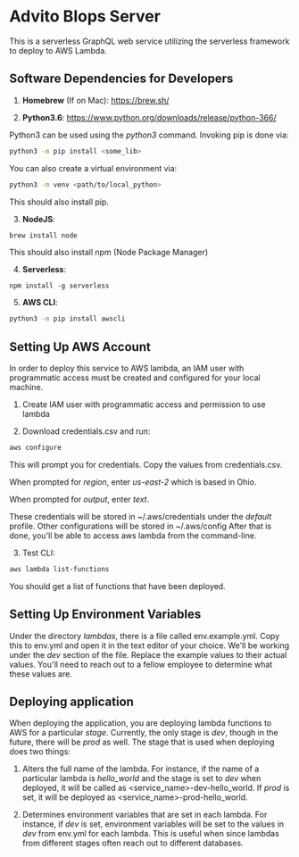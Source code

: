 # Advito Blops Server

This is a serverless GraphQL web service utilizing the serverless framework to deploy
to AWS Lambda.

## Software Dependencies for Developers
1. **Homebrew** (If on Mac): https://brew.sh/

2. **Python3.6**: https://www.python.org/downloads/release/python-366/

Python3 can be used using the *python3* command.
Invoking pip is done via:
```bash
python3 -m pip install <some_lib>
```
You can also create a virtual environment via:
```bash
python3 -m venv <path/to/local_python>
```
This should also install pip.

3. **NodeJS**:
```bash
brew install node
```
This should also install npm (Node Package Manager)

4. **Serverless**:
```
npm install -g serverless
```
5. **AWS CLI**:

```bash
python3 -m pip install awscli
```

## Setting Up AWS Account
In order to deploy this service to AWS lambda, an IAM user with programmatic access must be created
and configured for your local machine.

1. Create IAM user with programmatic access and permission to use lambda

2. Download credentials.csv and run:
```bash
aws configure
```
This will prompt you for credentials.
Copy the values from credentials.csv.

When prompted for *region*, enter *us-east-2* which is based in Ohio.

When prompted for *output*, enter *text*.

These credentials will be stored in ~/.aws/credentials under the *default* profile.
Other configurations will be stored in ~/.aws/config
After that is done, you'll be able to access aws lambda from the command-line.

3. Test CLI:
```bash
aws lambda list-functions
```
You should get a list of functions that have been deployed.

## Setting Up Environment Variables
Under the directory *lambdas*, there is a file called env.example.yml.
Copy this to env.yml and open it in the text editor of your choice.
We'll be working under the *dev* section of the file.
Replace the example values to their actual values.
You'll need to reach out to a fellow employee to determine what these values are.

## Deploying application
When deploying the application, you are deploying lambda functions to AWS for a particular *stage*.
Currently, the only stage is *dev*, though in the future, there will be *prod* as well.
The stage that is used when deploying does two things:

1. Alters the full name of the lambda. For instance, if the name of a particular lambda is *hello_world* and the stage is set to *dev* when deployed,
it will be called as <service_name>-dev-hello_world.
If *prod* is set, it will be deployed as <service_name>-prod-hello_world.

2. Determines environment variables that are set in each lambda.
For instance, if *dev* is set, environment variables will be set to the values in *dev* from env.yml for each lambda.
This is useful when since lambdas from different stages often reach out to different databases.

